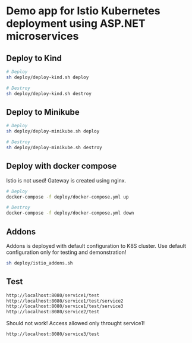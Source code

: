 # Demo app for Istio Kubernetes deployment using ASP.NET microservices

## Deploy to Kind
```bash
# Deploy
sh deploy/deploy-kind.sh deploy

# Destroy
sh deploy/deploy-kind.sh destroy
```

## Deploy to Minikube
```bash
# Deploy
sh deploy/deploy-minikube.sh deploy

# Destroy
sh deploy/deploy-minikube.sh destroy
```

## Deploy with docker compose
Istio is not used! Gateway is created using nginx.

```bash
# Deploy
docker-compose -f deploy/docker-compose.yml up

# Destroy
docker-compose -f deploy/docker-compose.yml down
```

## Addons
Addons is deployed with default configuration to K8S cluster. Use default configuration only for testing and demonstration!
```bash
sh deploy/istio_addons.sh
```

## Test
```bash
http://localhost:8080/service1/test
http://localhost:8080/service1/test/service2
http://localhost:8080/service1/test/service3
http://localhost:8080/service2/test
```

Should not work! Access allowed only throught service1!
```bash
http://localhost:8080/service3/test
```
